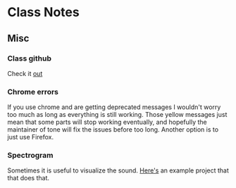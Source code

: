 # Class Notes

## Misc

### Class github

Check it [out](https://github.com/tatecarson/LSU-PDM-Spring-2018)

### Chrome errors

If you use chrome and are getting deprecated messages I wouldn't worry too much as long as everything is still working. Those yellow messages just mean that some parts will stop working eventually, and hopefully the maintainer of tone will fix the issues before too long. Another option is to just use Firefox.

### Spectrogram 

Sometimes it is useful to visualize the sound. [Here's](./Fx_spectrogram/) an example project that that does that.